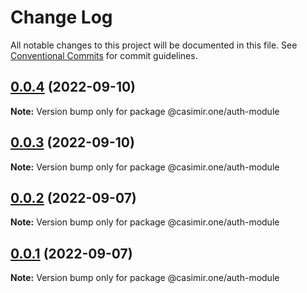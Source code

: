 # Change Log

All notable changes to this project will be documented in this file.
See [Conventional Commits](https://conventionalcommits.org) for commit guidelines.

## [0.0.4](https://github.com/DEIPworld/deip-modules/compare/v0.0.3...v0.0.4) (2022-09-10)

**Note:** Version bump only for package @casimir.one/auth-module





## [0.0.3](https://github.com/DEIPworld/deip-modules/compare/v0.0.2...v0.0.3) (2022-09-10)

**Note:** Version bump only for package @casimir.one/auth-module





## [0.0.2](https://github.com/DEIPworld/deip-modules/compare/v1.394.0...v0.0.2) (2022-09-07)

**Note:** Version bump only for package @casimir.one/auth-module





## [0.0.1](https://github.com/DEIPworld/deip-modules/compare/v1.394.0...v0.0.1) (2022-09-07)

**Note:** Version bump only for package @casimir.one/auth-module
